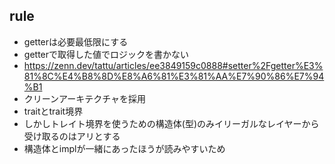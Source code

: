 
## rule
- getterは必要最低限にする
- getterで取得した値でロジックを書かない
 - https://zenn.dev/tattu/articles/ee3849159c0888#setter%2Fgetter%E3%81%8C%E4%B8%8D%E8%A6%81%E3%81%AA%E7%90%86%E7%94%B1
- クリーンアーキテクチャを採用
- traitとtrait境界
- しかしトレイト境界を使うための構造体(型)のみイリーガルなレイヤーから受け取るのはアリとする
 - 構造体とimplが一緒にあったほうが読みやすいため